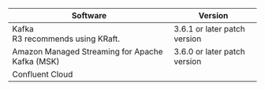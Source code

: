 | Software                                        | Version                      |
| ----------------------------------------------- | ---------------------------- |
| Kafka <br> R3 recommends using KRaft.           | 3.6.1 or later patch version |
| Amazon Managed Streaming for Apache Kafka (MSK) | 3.6.0 or later patch version |
| Confluent Cloud                                 |                              |

